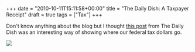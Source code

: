 +++
date = "2010-10-11T15:11:58+00:00"
title = "The Daily Dish: A Taxpayer Receipt"
draft = true
tags = ["Tax"]
+++

Don't know anything about the blog but I thought [this post](http://dish.andrewsullivan.com/2010/10/01/a-taxpayer-receipt-2/) from The Daily Dish was an interesting way of showing where our federal tax dollars go. 

![](/images/2010-10-11-6a00d83451c45669e20133f4c12391970b-550wi.png)